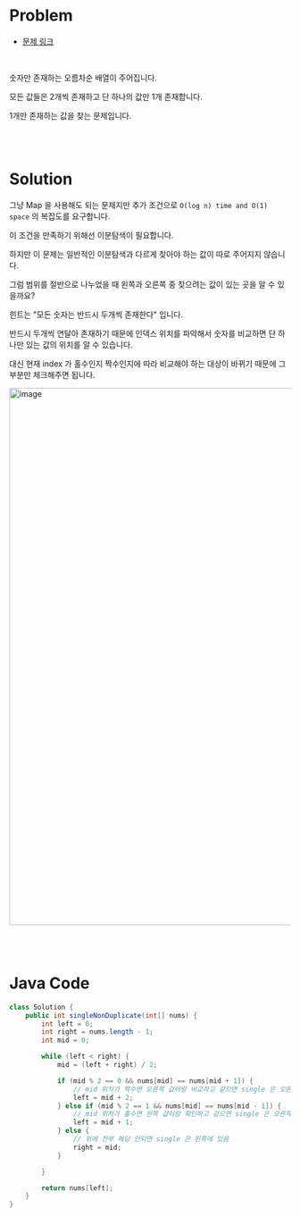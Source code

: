 # Problem

- [문제 링크](https://leetcode.com/problems/single-element-in-a-sorted-array)

<br>

숫자만 존재하는 오름차순 배열이 주어집니다.

모든 값들은 2개씩 존재하고 단 하나의 값만 1개 존재합니다.

1개만 존재하는 값을 찾는 문제입니다.

<br><br>

# Solution

그냥 Map 을 사용해도 되는 문제지만 추가 조건으로 `O(log n) time and O(1) space` 의 복잡도를 요구합니다.

이 조건을 만족하기 위해선 이분탐색이 필요합니다.

하지만 이 문제는 일반적인 이분탐색과 다르게 찾아야 하는 값이 따로 주어지지 않습니다.

그럼 범위를 절반으로 나누었을 때 왼쪽과 오른쪽 중 찾으려는 값이 있는 곳을 알 수 있을까요?

힌트는 "모든 숫자는 반드시 두개씩 존재한다" 입니다.

반드시 두개씩 연달아 존재하기 때문에 인덱스 위치를 파악해서 숫자를 비교하면 단 하나만 있는 값의 위치를 알 수 있습니다.

대신 현재 index 가 홀수인지 짝수인지에 따라 비교해야 하는 대상이 바뀌기 때문에 그 부분만 체크해주면 됩니다.

<img width="962" alt="image" src="https://user-images.githubusercontent.com/28972341/225664925-fb1de28d-37a5-4bd6-9859-59bf93b38833.png">

<br><br>

# Java Code

```java
class Solution {
    public int singleNonDuplicate(int[] nums) {
        int left = 0;
        int right = nums.length - 1;
        int mid = 0;

        while (left < right) {
            mid = (left + right) / 2;

            if (mid % 2 == 0 && nums[mid] == nums[mid + 1]) {
                // mid 위치가 짝수면 오른쪽 값이랑 비교하고 같으면 single 은 오른쪽에 있음
                left = mid + 2;
            } else if (mid % 2 == 1 && nums[mid] == nums[mid - 1]) {
                // mid 위치가 홀수면 왼쪽 값이랑 확인하고 같으면 single 은 오른쪽에 있음
                left = mid + 1;
            } else {
                // 위에 전부 해당 안되면 single 은 왼쪽에 있음
                right = mid;
            }

        }

        return nums[left];
    }
}
```
